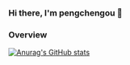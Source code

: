 ### Hi there, I'm pengchengou 👋

### Overview

[![Anurag's GitHub stats](https://github-readme-stats.vercel.app/api?username=vxhly)](https://github.com/anuraghazra/github-readme-stats)


<!--
**vxhly/vxhly** is a ✨ _special_ ✨ repository because its `README.md` (this file) appears on your GitHub profile.

Here are some ideas to get you started:

- 🔭 I’m currently working on ...
- 🌱 I’m currently learning ...
- 👯 I’m looking to collaborate on ...
- 🤔 I’m looking for help with ...
- 💬 Ask me about ...
- 📫 How to reach me: ...
- 😄 Pronouns: ...
- ⚡ Fun fact: ...
-->
